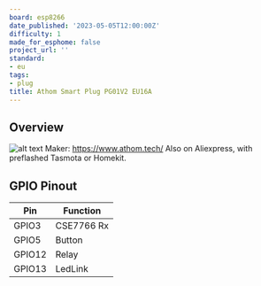 ```yaml
---
board: esp8266
date_published: '2023-05-05T12:00:00Z'
difficulty: 1
made_for_esphome: false
project_url: ''
standard:
- eu
tags:
- plug
title: Athom Smart Plug PG01V2 EU16A
---
```


## Overview

![alt text](athom_PG01V2-EU16A.webp "Athom Smart Plug PG01V2 EU16A")
Maker: <https://www.athom.tech/>
Also on Aliexpress, with preflashed Tasmota or Homekit.

## GPIO Pinout

| Pin    | Function            |
| ------ | ------------------- |
| GPIO3  | CSE7766 Rx          |
| GPIO5  | Button              |
| GPIO12 | Relay               |
| GPIO13 | LedLink             |